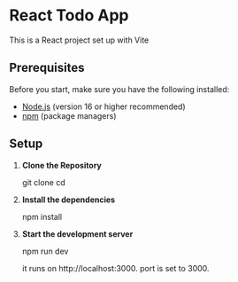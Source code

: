 # React Todo App

This is a React project set up with Vite

## Prerequisites

Before you start, make sure you have the following installed:

- [Node.js](https://nodejs.org/) (version 16 or higher recommended)
- [npm](https://www.npmjs.com/) (package managers)

## Setup

1. **Clone the Repository**

   git clone <repository-url>
   cd <repository-directory>

2. **Install the dependencies**

   npm install

3. **Start the development server**

   npm run dev

   it runs on http://localhost:3000. port is set to 3000.
